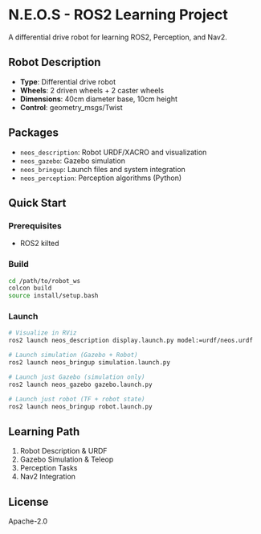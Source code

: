 # N.E.O.S - ROS2 Learning Project

A differential drive robot for learning ROS2, Perception, and Nav2.

## Robot Description
- **Type**: Differential drive robot
- **Wheels**: 2 driven wheels + 2 caster wheels
- **Dimensions**: 40cm diameter base, 10cm height
- **Control**: geometry_msgs/Twist

## Packages
- `neos_description`: Robot URDF/XACRO and visualization
- `neos_gazebo`: Gazebo simulation
- `neos_bringup`: Launch files and system integration
- `neos_perception`: Perception algorithms (Python)

## Quick Start

### Prerequisites
- ROS2 kilted

### Build
```bash
cd /path/to/robot_ws
colcon build
source install/setup.bash
```

### Launch
```bash
# Visualize in RViz
ros2 launch neos_description display.launch.py model:=urdf/neos.urdf

# Launch simulation (Gazebo + Robot)
ros2 launch neos_bringup simulation.launch.py

# Launch just Gazebo (simulation only)
ros2 launch neos_gazebo gazebo.launch.py

# Launch just robot (TF + robot state)
ros2 launch neos_bringup robot.launch.py
```

## Learning Path
1. Robot Description & URDF
2. Gazebo Simulation & Teleop
3. Perception Tasks
4. Nav2 Integration

## License
Apache-2.0
